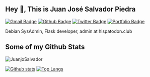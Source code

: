 ## Hey 👋, This is Juan José Salvador Piedra
[![Gmail Badge](https://img.shields.io/badge/-juanjosalvador@netc.eu-c14438?style=flat&logo=Gmail&logoColor=white&link=mailto:juanjosalvador@netc.eu)](mailto:juanjosalvador@netc.eu) [![Github Badge](https://img.shields.io/badge/-JuanjoSalvador-grey?style=flat&logo=github&logoColor=white&link=https://github.com/JuanjoSalvador/)](https://www.github.com/JuanjoSalvador/) [![Twitter Badge](https://img.shields.io/badge/-Linuxneitor-00acee?style=flat&logo=twitter&logoColor=white&link=https://twitter.com/Linuxneitor/)](https://www.twitter.com/Linuxneitor/) [![Portfolio Badge](https://img.shields.io/badge/portfolio-web-blue?style=flat&link=jsalvador.me/)](jsalvador.me/) <p align='left'>Debian SysAdmin, Flask developer, admin at hispatodon.club</p>
## Some of my Github Stats
<p align=left> <img src=https://komarev.com/ghpvc/?username=JuanjoSalvador alt=JuanjoSalvador /> </p>

[![Github stats](https://github-readme-stats.vercel.app/api?username=JuanjoSalvador&show_icons=true&include_all_commits=true)](https://github.com/JuanjoSalvador/github-readme-stats)
[![Top Langs](https://github-readme-stats.vercel.app/api/top-langs/?username=JuanjoSalvador&layout=compact)](https://github.com/JuanjoSalvador/github-readme-stats)
